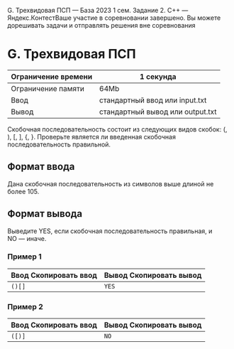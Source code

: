 G. Трехвидовая ПСП — База 2023 1 сем. Задание 2. C++ — Яндекс.КонтестВаше участие в соревновании завершено. Вы можете дорешивать задачи и отправлять решения вне соревнования

# G. Трехвидовая ПСП

| Ограничение времени | 1 секунда |
| --- | --- |
| Ограничение памяти | 64Mb |
| Ввод | стандартный ввод или input.txt |
| Вывод | стандартный вывод или output.txt |

Скобочная последовательность состоит из следующих видов скобок: (, ), \[, \], {, }. Проверьте является ли введенная скобочная последовательность правильной.

## Формат ввода

Дана скобочная последовательность из символов выше длиной не более 105.

## Формат вывода

Выведите YES, если скобочная последовательность правильная, и NO — иначе.

### Пример 1

| Ввод Скопировать ввод | Вывод Скопировать вывод |
| --- | --- |
| `()[] ` | `YES ` |

### Пример 2

| Ввод Скопировать ввод | Вывод Скопировать вывод |
| --- | --- |
| `([)] ` | `NO ` |

